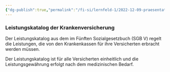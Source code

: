 ```yaml
---
{"dg-publish":true,"permalink":"/fi-si/lernfeld-1/2022-12-09-praesentation-krankenversicherung/leistungskatalog/"}
---
```



### Leistungskatalog der Krankenversicherung

Der Leistungskatalog aus dem im Fünften Sozialgesetzbuch (SGB V) regelt die Leistungen, die von den Krankenkassen für ihre Versicherten erbracht werden müssen. 

Der Leistungskatalog ist für alle Versicherten einheitlich und die Leistungsgewährung erfolgt nach dem medizinischen Bedarf.
